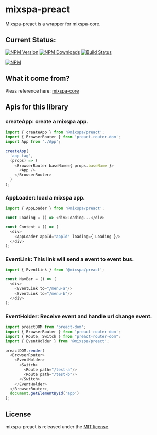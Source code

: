 # mixspa-preact
Mixspa-preact is a wrapper for mixspa-core.

## Current Status:

[![NPM Version](https://img.shields.io/npm/v/@mixspa/preact.svg)](https://npmjs.org/package/@mixspa/preact)
[![NPM Downloads](https://img.shields.io/npm/dm/@mixspa/preact.svg)](https://npmjs.org/package/@mixspa/preact)
[![Build Status](https://circleci.com/gh/mixspa/mixspa-preact.svg?style=svg)](https://circleci.com/gh/mixspa/mixspa-preact)

[![NPM](https://nodei.co/npm/@mixspa/preact.png?downloads=true&downloadRank=true&stars=true)](https://nodei.co/npm/@mixspa/preact/)

## What it come from?

Pleas reference here: [mixspa-core](https://github.com/mixspa/mixspa-core)

## Apis for this library

### createApp: create a mixspa app.

```js
import { createApp } from '@mixspa/preact';
import { BrowserRouter } from 'preact-router-dom';
import App from './App';

createApp(
  'app-tag',
  (props) => (
    <BrowserRouter baseName={ props.baseName }>
      <App />
    </BrowserRouter>
  )
);
```

### AppLoader: load a mixspa app.

```js
import { AppLoader } from '@mixspa/preact';

const Loading = () => <div>Loading...</div>

const Content = () => (
  <div>
    <AppLoader appId="appId" loading={ Loading }/>
  </div>
);
```

### EventLink: This link will send a event to event bus.

```js
import { EventLink } from '@mixspa/preact';

const NavBar = () => (
  <div>
    <EventLink to="/menu-a"/>
    <EventLink to="/menu-b"/>
  </div>
);
```

### EventHolder: Receive event and handle url change event.

```js
import preactDOM from 'preact-dom';
import { BrowserRouter } from 'preact-router-dom';
import { Route, Switch } from "preact-router-dom";
import { EventHolder } from '@mixspa/preact';

preactDOM.render(
  <BrowserRouter>
    <EventHolder>
      <Switch>
        <Route path="/test-a"/>
        <Route path="/test-b"/>
      </Switch>
    </EventHolder>
  </BrowserRouter>,
  document.getElementById('app')
);
```

## License

mixspa-preact is released under the [MIT license](https://github.com/mixspa/mixspa-preact/blob/master/LICENSE).
